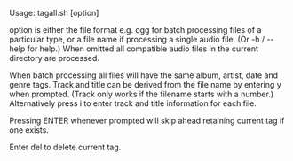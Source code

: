 Usage: tagall.sh [option]

option is either the file format e.g. ogg for batch processing
files of a particular type, or a file name if processing a
single audio file. (Or -h / --help for help.)
When omitted all compatible audio files in the current
directory are processed.

When batch processing all files will have the same album,
artist, date and genre tags. Track and title can be derived
from the file name by entering y when prompted.
(Track only works if the filename starts with a number.)
Alternatively press i to enter track and title information for
each file.

Pressing ENTER whenever prompted will skip ahead retaining
current tag if one exists.

Enter del to delete current tag.
